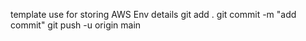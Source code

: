 template use for storing AWS Env details
git add .
git commit -m "add commit"
git push -u origin main
